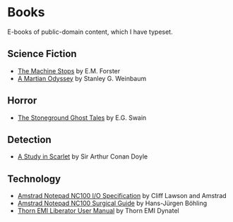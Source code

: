 # Books

E-books of public-domain content, which I have typeset.

## Science Fiction

* [The Machine Stops](The%20Machine%20Stops%20-%20Forster.pdf) by E.M. Forster
* [A Martian Odyssey](A%20Martian%20Odyssey%20-%20Weinbaum.pdf) by Stanley G. Weinbaum

## Horror

* [The Stoneground Ghost Tales](The%20Stoneground%20Ghost%20Tales%20-%20Swain.pdf) by E.G. Swain

## Detection

* [A Study in Scarlet](A%20Study%20in%20Scarlet%20-%20Conan%20Doyle.pdf) by Sir Arthur Conan Doyle

## Technology

* [Amstrad Notepad NC100 I/O Specification](Amstrad%20NC100%20IO%20Specification.pdf) by Cliff Lawson and Amstrad
* [Amstrad Notepad NC100 Surgical Guide](Amstrad%20NC100%20Surgical%20Guide.pdf) by Hans-Jürgen Böhling
* [Thorn EMI Liberator User Manual](Thorn%20EMI%20LiberatorvUser%20Manual.pdf) by Thorn EMI Dynatel
